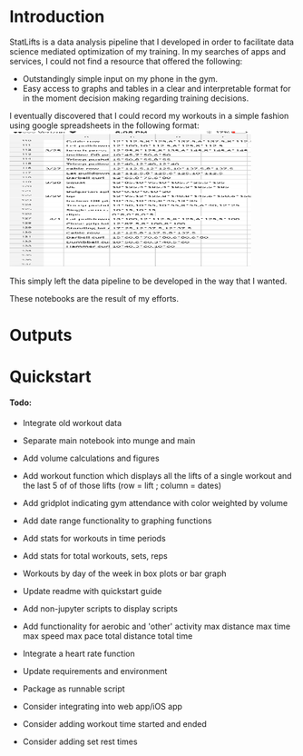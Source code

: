 # Introduction

StatLifts is a data analysis pipeline that I developed in order to facilitate data science mediated optimization of my training. In my searches of apps and services, I could not find a resource that offered the following:<br>
- Outstandingly simple input on my phone in the gym.
- Easy access to graphs and tables in a clear and interpretable format for in the moment decision making regarding training decisions.

I eventually discovered that I could record my workouts in a simple fashion using google spreadsheets in the following format:<br>
<img src="./figures/spreadsheet_example.png" height='240' width='426'>

This simply left the data pipeline to be developed in the way that I wanted. 

These notebooks are the result of my efforts. 


# Outputs

# Quickstart

#### Todo:

- Integrate old workout data
- Separate main notebook into munge and main
- Add volume calculations and figures
- Add workout function which displays all the lifts of a single workout and the last 5 of of those lifts (row = lift ; column = dates)
- Add gridplot indicating gym attendance with color weighted by volume
- Add date range functionality to graphing functions
- Add stats for workouts in time periods
- Add stats for total workouts, sets, reps
- Workouts by day of the week in box plots or bar graph

- Update readme with quickstart guide
- Add non-jupyter scripts to display scripts


- Add functionality for aerobic and 'other' activity
    max distance
    max time
    max speed
    max pace
    total distance
    total time
    
- Integrate a heart rate function
- Update requirements and environment
- Package as runnable script
- Consider integrating into web app/iOS app
- Consider adding workout time started and ended
- Consider adding set rest times